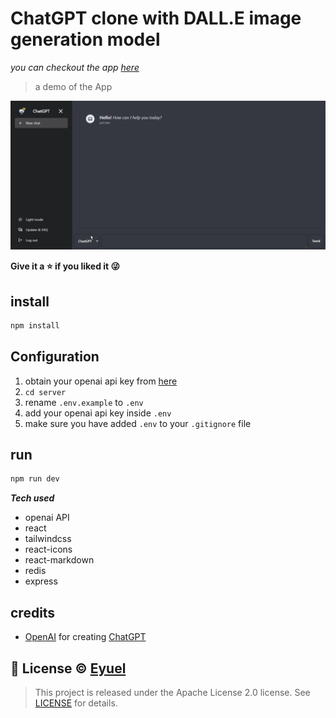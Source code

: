 # ChatGPT clone with DALL.E image generation model

*you can checkout the app [here](https://chatgpt.eyucoder.com/)*

> a demo of the App

  <img src="screenshots/demo.gif" width="800px" alt="android icon"/>

**Give it a ⭐ if you liked it 😜**

## install

```bash
npm install
```

## Configuration
1. obtain your openai api key from [here](https://openai.com)
2. `cd server`
3. rename `.env.example` to `.env`
4. add your openai api key inside `.env`
5. make sure you have added `.env` to your `.gitignore` file

## run
```bash
npm run dev
```

***Tech used***
  - openai API
  - react
  - tailwindcss
  - react-icons
  - react-markdown
  - redis
  - express


## credits
- [OpenAI](https://openai.com) for creating [ChatGPT](https://chat.openai.com/chat)

## 📝 License © [Eyuel](https://linkedin.com/in/eyuel-daniel)

>This project is released under the Apache License 2.0 license.
See [LICENSE](./LICENSE) for details.
